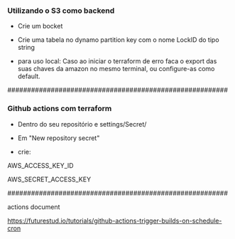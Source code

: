 ### Utilizando o S3 como backend

- Crie um bocket

- Crie uma tabela no dynamo
  partition key com o nome LockID do tipo string


- para uso local:
Caso ao iniciar o terraform de erro faca o export das suas chaves da amazon no mesmo terminal, ou configure-as como default.

########################################################


### Github actions com terraform

- Dentro do seu repositório e settings/Secret/
- Em "New repository secret"

- crie:

AWS_ACCESS_KEY_ID

AWS_SECRET_ACCESS_KEY



########################################################


actions document

https://futurestud.io/tutorials/github-actions-trigger-builds-on-schedule-cron





